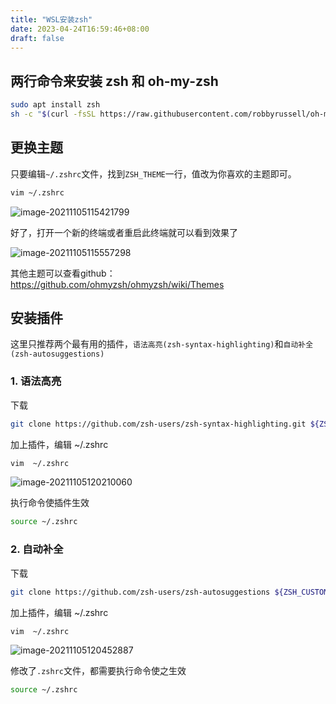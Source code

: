 ```yaml
---
title: "WSL安装zsh"
date: 2023-04-24T16:59:46+08:00
draft: false
---
```


<!--more-->

## 两行命令来安装 zsh 和 oh-my-zsh

```bash
sudo apt install zsh
sh -c "$(curl -fsSL https://raw.githubusercontent.com/robbyrussell/oh-my-zsh/master/tools/install.sh)"
```

## 更换主题

只要编辑`~/.zshrc`文件，找到`ZSH_THEME`一行，值改为你喜欢的主题即可。

```bash
vim ~/.zshrc
```

![image-20211105115421799](https://mycherish.github.io/images/image-20211105115421799.png)

好了，打开一个新的终端或者重启此终端就可以看到效果了

![image-20211105115557298](https://mycherish.github.io/images/image-20211105115557298.png)

其他主题可以查看github：https://github.com/ohmyzsh/ohmyzsh/wiki/Themes

## 安装插件

这里只推荐两个最有用的插件，`语法高亮(zsh-syntax-highlighting)`和`自动补全(zsh-autosuggestions)`

### 1. 语法高亮

下载

```bash
git clone https://github.com/zsh-users/zsh-syntax-highlighting.git ${ZSH_CUSTOM:-~/.oh-my-zsh/custom}/plugins/zsh-syntax-highlighting
```

加上插件，编辑 ~/.zshrc

```bash
vim  ~/.zshrc
```

![image-20211105120210060](https://mycherish.github.io/images/image-20211105120210060.png)

执行命令使插件生效

```bash
source ~/.zshrc
```

### 2. 自动补全

下载

```bash
git clone https://github.com/zsh-users/zsh-autosuggestions ${ZSH_CUSTOM:-~/.oh-my-zsh/custom}/plugins/zsh-autosuggestions
```

加上插件，编辑 ~/.zshrc

```bash
vim  ~/.zshrc
```

![image-20211105120452887](https://mycherish.github.io/images/image-20211105120452887.png)

修改了`.zshrc`文件，都需要执行命令使之生效

```bash
source ~/.zshrc
```

